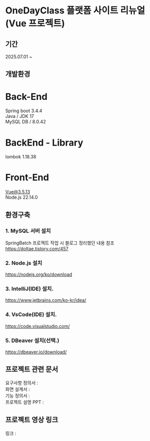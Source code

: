 # OneDayClass 플랫폼 사이트 리뉴얼 (Vue 프로젝트)
## 기간
2025.07.01 ~ 

## 개발환경
# Back-End
Spring boot 3.4.4 </br>
Java / JDK 17 </br>
MySQL DB / 8.0.42 </br>

# BackEnd - Library
lombok 1.18.38

# Front-End
Vue@3.5.13 </br>
Node.js 22.14.0 </br>

## 환경구축
### 1. MySQL 서버 설치 </br>
SpringBatch 프로젝트 작업 시 블로그 정리했던 내용 참조 </br>
https://doltae.tistory.com/457

### 2. Node.js 설치 </br>
https://nodejs.org/ko/download

### 3. IntelliJ(IDE) 설치. </br>
https://www.jetbrains.com/ko-kr/idea/

### 4. VsCode(IDE) 설치. </br>
https://code.visualstudio.com/

### 5. DBeaver 설치(선택.) </br>
https://dbeaver.io/download/

## 프로젝트 관련 문서
요구사항 정의서 : </br>
화면 설계서 : </br>
기능 정의서 : </br>
프로젝트 설명 PPT : </br>

## 프로젝트 영상 링크
링크 : 

